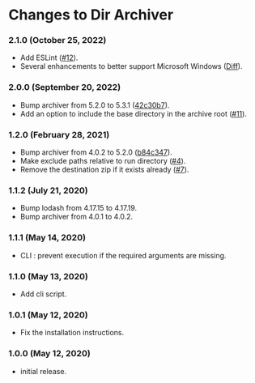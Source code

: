 # Changes to Dir Archiver

### 2.1.0 (October 25, 2022)

* Add ESLint ([#12](https://github.com/Ismail-elkorchi/dir-archiver/pull/12)).
* Several enhancements to better support Microsoft Windows ([Diff](https://github.com/Ismail-elkorchi/dir-archiver/commit/4432f3ffca84655fcf55140a7e2f188031fd95f4)).

### 2.0.0 (September 20, 2022)

* Bump archiver from 5.2.0 to 5.3.1 ([42c30b7](https://github.com/Ismail-elkorchi/dir-archiver/commit/42c30b7a3b7fa0b3101e21559f1774f45d2f06ce)).
* Add an option to include the base directory in the archive root ([#11](https://github.com/Ismail-elkorchi/dir-archiver/pull/11)).

### 1.2.0 (February 28, 2021)

* Bump archiver from 4.0.2 to 5.2.0 ([b84c347](https://github.com/Ismail-elkorchi/dir-archiver/commit/b84c34731617c57b7c439f15910fcc8fa00747b2)).
* Make exclude paths relative to run directory ([#4](https://github.com/Ismail-elkorchi/dir-archiver/pull/4)).
* Remove the destination zip if it exists already ([#7](https://github.com/Ismail-elkorchi/dir-archiver/pull/7)).

### 1.1.2 (July 21, 2020)

* Bump lodash from 4.17.15 to 4.17.19.
* Bump archiver from 4.0.1 to 4.0.2.

### 1.1.1 (May 14, 2020)

* CLI : prevent execution if the required arguments are missing.

### 1.1.0 (May 13, 2020)

* Add cli script.

### 1.0.1 (May 12, 2020)

* Fix the installation instructions.

### 1.0.0 (May 12, 2020)

* initial release.